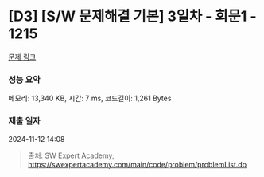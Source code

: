 # [D3] [S/W 문제해결 기본] 3일차 - 회문1 - 1215 

[문제 링크](https://swexpertacademy.com/main/code/problem/problemDetail.do?contestProbId=AV14QpAaAAwCFAYi) 

### 성능 요약

메모리: 13,340 KB, 시간: 7 ms, 코드길이: 1,261 Bytes

### 제출 일자

2024-11-12 14:08



> 출처: SW Expert Academy, https://swexpertacademy.com/main/code/problem/problemList.do
